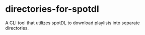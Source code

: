 # directories-for-spotdl
A CLI tool that utilizes spotDL to download playlists into separate directories.
